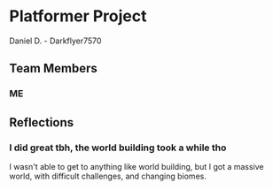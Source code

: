 # Platformer Project
Daniel D. - Darkflyer7570


## Team Members
### ME

## Reflections
  ### I did great tbh, the world building took a while tho

  I wasn't able to get to anything like world building, but I got a massive world, with difficult challenges, and changing biomes.
